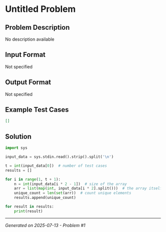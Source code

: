 # Untitled Problem

## Problem Description
No description available

## Input Format
Not specified

## Output Format
Not specified

## Example Test Cases
```json
[]
```

## Solution
```python
import sys

input_data = sys.stdin.read().strip().split('\n')

t = int(input_data[0])  # number of test cases
results = []

for i in range(1, t + 1):
    n = int(input_data[i * 2 - 1])  # size of the array
    arr = list(map(int, input_data[i * 2].split()))  # the array itself
    unique_count = len(set(arr))  # count unique elements
    results.append(unique_count)

for result in results:
    print(result)
```

---
*Generated on 2025-07-13 - Problem #1*